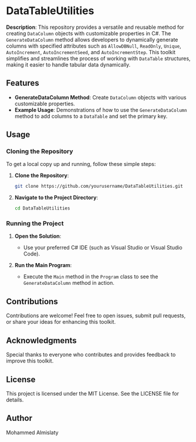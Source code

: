 
# DataTableUtilities


**Description**:
This repository provides a versatile and reusable method for creating `DataColumn` objects with customizable properties in C#. 
The `GenerateDataColumn` method allows developers to dynamically generate columns
 with specified attributes such as
  `AllowDBNull`, `ReadOnly`, `Unique`, `AutoIncrement`, `AutoIncrementSeed`, and `AutoIncrementStep`. 
  This toolkit simplifies and streamlines the process of working with `DataTable` structures,
   making it easier to handle tabular data dynamically.



## Features
- **GenerateDataColumn Method**: Create `DataColumn` objects with various customizable properties.
- **Example Usage**: Demonstrations of how to use the `GenerateDataColumn` method to add columns to a `DataTable` and set the primary key.



## Usage
### Cloning the Repository
To get a local copy up and running, follow these simple steps:

1. **Clone the Repository**:
   ```sh
   git clone https://github.com/yourusername/DataTableUtilities.git
   ```

2. **Navigate to the Project Directory**:
   ```sh
   cd DataTableUtilities
   ```


### Running the Project
1. **Open the Solution**:
   - Use your preferred C# IDE (such as Visual Studio or Visual Studio Code).
   
2. **Run the Main Program**:
   - Execute the `Main` method in the `Program` class to see the `GenerateDataColumn` method in action.




## Contributions
Contributions are welcome! Feel free to open issues, submit pull requests, or share your ideas for enhancing this toolkit.


## Acknowledgments
Special thanks to everyone who contributes and provides feedback to improve this toolkit.


## License 
This project is licensed under the MIT License. See the LICENSE file for details.


## Author 
Mohammed Almislaty